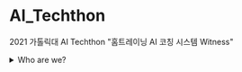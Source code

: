 # AI_Techthon
 2021 가톨릭대 AI Techthon 
 "홈트레이닝 AI 코칭 시스템 Witness"
 
 
 <details> 
 <summary> Who are we? </summary>

![Untitled (1)](https://user-images.githubusercontent.com/54710010/132083830-d56a9d83-cbba-4ba2-b1aa-bea62d788058.png)
### ✔️ 박철종
🕶️ 팀장<br>
💻컴퓨터정보공학부<br>
👨‍💻 프론트엔드 개발자<br><br>
   


  
 ![Untitled (2)](https://user-images.githubusercontent.com/54710010/132083848-8efaa7ce-8eae-42ec-ab2c-cb5636060e84.png)
### ✔️ 정솔
💻 컴퓨터정보공학부<br>
👩‍💻 백엔드 개발자<br>
📓 [tistory.com](https://ssssol.tistory.com/) <br><br>

![Untitled (3)](https://user-images.githubusercontent.com/54710010/132083866-83f40a46-e187-496d-9fdb-fb08d1d35a1b.png)
### ✔️ 서지호
👩‍💻하드웨어 개발자 <br>
💻 컴퓨터정보공학부<br><br>

![Untitled (4)](https://user-images.githubusercontent.com/54710010/132083877-957a23ea-bedd-435a-bb03-ad8e949e3509.png)
### ✔️ 김희수
💻 컴퓨터정보공학부<br>
👩‍💻 백엔드 개발자<br>
🙋‍♀️ [github.com](https://github.com/HIsu1231)<br><br>


![Untitled (5)](https://user-images.githubusercontent.com/54710010/132083887-6ae8da82-1c26-4893-a14a-ff37d05700cf.png)
### ✔️ 김정원
💻 컴퓨터정보공학부<br>
👨‍💻 프론트엔드 개발자<br><br>

<details>
